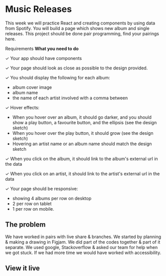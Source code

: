 # Music Releases
This week we will practice React and creating components by using data from Spotify. You will build a page which shows new album and single releases. This project should be done pair programming, find your pairings here.

Requirements 
**What you need to do**

✓ Your app should have components

✓ Your page should look as close as possible to the design provided.

✓ You should display the following for each album:

- album cover image
- album name
- the name of each artist involved with a comma between

✓ Hover effects:

- When you hover over an album, it should go darker, and you should show a play button, a favourite button, and the ellipsis (see the design sketch)
- When you hover over the play button, it should grow (see the design sketch)
- Hovering an artist name or an album name should match the design sketch

✓ When you click on the album, it should link to the album's external url in the data

✓ When you click on an artist, it should link to the artist's external url in the data

✓ Your page should be responsive:

- showing 4 albums per row on desktop
- 2 per row on tablet
- 1 per row on mobile.


## The problem

We have worked in pairs with live share & branches. We started by planning & making a drawing in Figjam. We did part of the codes together & part of it separate. We used google, Stackoverflow & asked our team for help when we got stuck. If we had more time we would have worked with accessibility.

## View it live


